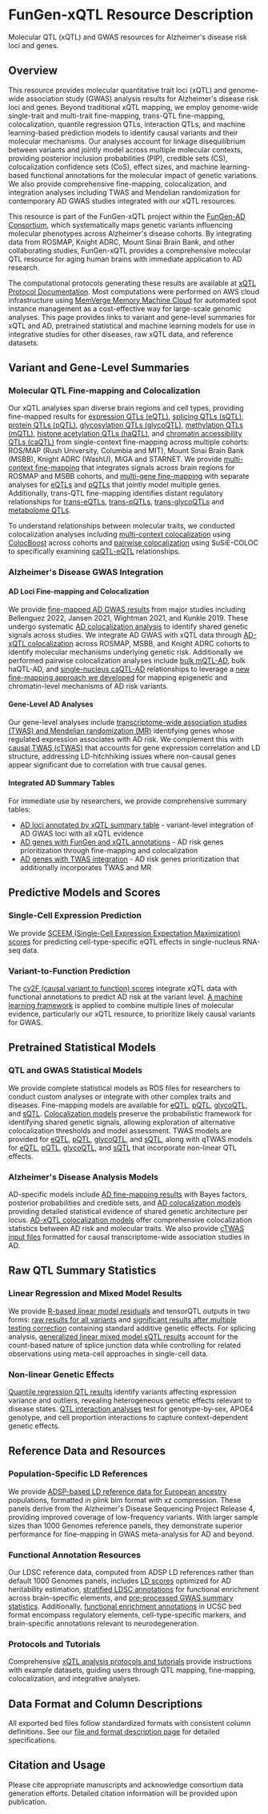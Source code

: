 # FunGen-xQTL Resource Description

Molecular QTL (xQTL) and GWAS resources for Alzheimer's disease risk loci and genes.

## Overview

This resource provides molecular quantitative trait loci (xQTL) and genome-wide association study (GWAS) analysis results for Alzheimer's disease risk loci and genes. Beyond traditional xQTL mapping, we employ genome-wide single-trait and multi-trait fine-mapping, trans-QTL fine-mapping, colocalization, quantile regression QTLs, interaction QTLs, and machine learning-based prediction models to identify causal variants and their molecular mechanisms. Our analyses account for linkage disequilibrium between variants and jointly model across multiple molecular contexts, providing posterior inclusion probabilities (PIP), credible sets (CS), colocalization confidence sets (CoS), effect sizes, and machine learning-based functional annotations for the molecular impact of genetic variations. We also provide comprehensive fine-mapping, colocalization, and integration analyses including TWAS and Mendelian randomization for contemporary AD GWAS studies integrated with our xQTL resources.

This resource is part of the FunGen-xQTL project within the [FunGen-AD Consortium](https://adsp-fgc.niagads.org/research/), which systematically maps genetic variants influencing molecular phenotypes across Alzheimer's disease cohorts. By integrating data from ROSMAP, Knight ADRC, Mount Sinai Brain Bank, and other collaborating studies, FunGen-xQTL provides a comprehensive molecular QTL resource for aging human brains with immediate application to AD research.

The computational protocols generating these results are available at [xQTL Protocol Documentation](https://statfungen.github.io/xqtl-protocol/README.html). Most computations were performed on AWS cloud infrastructure using [MemVerge Memory Machine Cloud](https://www.mmcloud.io/) for automated spot instance management as a cost-effective way for large-scale genomic analyses. This page provides links to variant and gene-level summaries for xQTL and AD, pretrained statistical and machine learning models for use in integrative studies for other diseases, raw xQTL data, and reference datasets.

## Variant and Gene-Level Summaries

### Molecular QTL Fine-mapping and Colocalization

Our xQTL analyses span diverse brain regions and cell types, providing fine-mapped results for [expression QTLs (eQTL)](#single_context_eqtl), [splicing QTLs (sQTL)](#single_context_sqtl), [protein QTLs (pQTL)](#single_context_pqtl), [glycosylation QTLs (glycoQTL)](#single_context_glycoqtl), [methylation QTLs (mQTL)](#single_context_mqtl), [histone acetylation QTLs (haQTL)](#single_context_haqtl), and [chromatin accessibility QTLs (caQTL)](#single_context_caqtl) from single-context fine-mapping across multiple cohorts: ROS/MAP (Rush University, Columbia and MIT), Mount Sinai Brain Bank (MSBB), Knight ADRC (WashU), MiGA and STARNET. We provide [multi-context fine-mapping](#multi_context_finemapping) that integrates signals across brain regions for ROSMAP and MSBB cohorts, and [multi-gene fine-mapping](#multi_gene_finemapping) with separate analyses for [eQTLs](#multi_gene_eqtl) and [pQTLs](#multi_gene_pqtl) that jointly model multiple genes. Additionally, trans-QTL fine-mapping identifies distant regulatory relationships for [trans-eQTLs](#trans_eqtl), [trans-pQTLs](#trans_pqtl), [trans-glycoQTLs](#trans_gpqtl) and [metabolome QTLs](#trans_metabolome).

To understand relationships between molecular traits, we conducted colocalization analyses including [multi-context colocalization](#multi_context_colocalization) using [ColocBoost](https://www.medrxiv.org/content/10.1101/2025.04.17.25326042v1) across cohorts and [pairwise colocalization](#pairwise_colocalization) using SuSiE-COLOC to specifically examining [caQTL-eQTL](#caqtl_eqtl) relationships.

### Alzheimer's Disease GWAS Integration

#### AD Loci Fine-mapping and Colocalization

We provide [fine-mapped AD GWAS results](#ad_finemapping) from major studies including Bellenguez 2022, Jansen 2021, Wightman 2021, and Kunkle 2019. These undergo systematic [AD colocalization analysis](#ad_colocalization) to identify shared genetic signals across studies. We integrate AD GWAS with xQTL data through [AD-xQTL colocalization](#ad_xqtl_colocalization) across ROSMAP, MSBB, and Knight ADRC cohorts to identify molecular mechanisms underlying genetic risk. Additionally we performed pairwise colocalization analyses include [bulk mQTL-AD](#bulk_mqtl_haqtl_ad), bulk haQTL-AD, and [single-nucleus caQTL-AD](#caqtl_ad) relationships to leverage a [new fine-mapping approach we developed](https://www.biorxiv.org/content/10.1101/2025.08.17.670732v1) for mapping epigenetic and chromatin-level mechanisms of AD risk variants.

#### Gene-Level AD Analyses

Our gene-level analyses include [transcriptome-wide association studies (TWAS) and Mendelian randomization (MR)](#twas_mr) identifying genes whose regulated expression associates with AD risk. We complement this with [causal TWAS (cTWAS)](#ctwas) that accounts for gene expression correlation and LD structure, addressing LD-hitchhiking issues where non-causal genes appear significant due to correlation with true causal genes.

#### **Integrated AD Summary Tables**

For immediate use by researchers, we provide comprehensive summary tables:
- [AD loci annotated by xQTL summary table](#ad_loci_xqtl_table) - variant-level integration of AD GWAS loci with all xQTL evidence
- [AD genes with FunGen and xQTL annotations](#ad_genes_fungen_xqtl) - AD risk genes prioritization through fine-mapping and colocalization
- [AD genes with TWAS integration](#ad_genes_twas_xqtl) - AD risk genes prioritization that additionally incorporates TWAS and MR

## Predictive Models and Scores

### Single-Cell Expression Prediction

We provide [SCEEM (Single-Cell Expression Expectation Maximization) scores](#xqtl_sceem_scores) for predicting cell-type-specific eQTL effects in single-nucleus RNA-seq data. 

### Variant-to-Function Prediction

The [cv2F (causal variant to function) scores](#cv2f_scores) integrate xQTL data with functional annotations to predict AD risk at the variant level. [A machine learning framework](https://www.biorxiv.org/content/10.1101/2024.11.07.622307v2) is applied to combine multiple lines of molecular evidence, particularly our xQTL resource, to prioritize likely causal variants for GWAS.

## Pretrained Statistical Models

### QTL and GWAS Statistical Models

We provide complete statistical models as RDS files for researchers to conduct custom analyses or integrate with other complex traits and diseases. Fine-mapping models are available for [eQTL](#finemapping_models_eqtl), [pQTL](#finemapping_models_pqtl), [glycoQTL](#finemapping_models_glycoqtl), and [sQTL](#finemapping_models_sqtl). [Colocalization models](#colocalization_models) preserve the probabilistic framework for identifying shared genetic signals, allowing exploration of alternative colocalization thresholds and model assessment. TWAS models are provided for [eQTL](#twas_models_eqtl), [pQTL](#twas_models_pqtl), [glycoQTL](#twas_models_glycoqtl), and [sQTL](#twas_models_sqtl), along with qTWAS models for [eQTL](#qtwas_models_eqtl), [pQTL](#qtwas_models_pqtl), [glycoQTL](#qtwas_models_glycoqtl), and [sQTL](#qtwas_models_sqtl) that incorporate non-linear QTL effects.

### Alzheimer's Disease Analysis Models

AD-specific models include [AD fine-mapping results](#ad_fine_mapping_models) with Bayes factors, posterior probabilities and credible sets, and [AD colocalization models](#ad_colocalization_models) providing detailed statistical evidence of shared genetic architecture per locus. [AD-xQTL colocalization models](#ad_xqtl_colocalization_models) offer comprehensive colocalization statistics between AD risk and molecular traits. We also provide [cTWAS input files](#ad_ctwas_input) formatted for causal transcriptome-wide association studies in AD.

## Raw QTL Summary Statistics

### Linear Regression and Mixed Model Results

We provide [R-based linear model residuals](#r_lm_residual_sumstats) and tensorQTL outputs in two forms: [raw results for all variants](#tensorqtl_sumstats_raw) and [significant results after multiple testing correction](#tensorqtl_sumstats_significant) containing standard additive genetic effects. For splicing analysis, [generalized linear mixed model sQTL results](#xqtl_glmm) account for the count-based nature of splice junction data while controlling for related observations using meta-cell approaches in single-cell data.

### Non-linear Genetic Effects

[Quantile regression QTL results](#xqtl_qr) identify variants affecting expression variance and outliers, revealing heterogeneous genetic effects relevant to disease states. [QTL interaction analyses](#xqtl_interaction) test for genotype-by-sex, APOE4 genotype, and cell proportion interactions to capture context-dependent genetic effects.

## Reference Data and Resources

### Population-Specific LD References

We provide [ADSP-based LD reference data for European ancestry](#adsp_ld_reference_eur) populations, formatted in plink bim format with xz compression. These panels derive from the Alzheimer's Disease Sequencing Project Release 4, providing improved coverage of low-frequency variants. With larger sample sizes than 1000 Genomes reference panels, they demonstrate superior performance for fine-mapping in GWAS meta-analysis for AD and beyond.

### Functional Annotation Resources

Our LDSC reference data, computed from ADSP LD references rather than default 1000 Genomes panels, includes [LD scores](#ldsc_ld_scores) optimized for AD heritability estimation, [stratified LDSC annotations](#ldsc_sldsc_annotations) for functional enrichment across brain-specific elements, and [pre-processed GWAS summary statistics](#ldsc_gwas_munged). Additionally, [functional enrichment annotations](#functional_enrichment_annotations) in UCSC bed format encompass regulatory elements, cell-type-specific markers, and brain-specific annotations relevant to neurodegeneration.

### Protocols and Tutorials

Comprehensive [xQTL analysis protocols and tutorials](#xqtl_protocol_tutorial) provide instructions with example datasets, guiding users through QTL mapping, fine-mapping, colocalization, and integrative analyses.

## Data Format and Column Descriptions

All exported bed files follow standardized formats with consistent column definitions. See our [file and format description page](xqtl_resource_format) for detailed specifications.

## Citation and Usage

Please cite appropriate manuscripts and acknowledge consortium data generation efforts. Detailed citation information will be provided upon publication.


